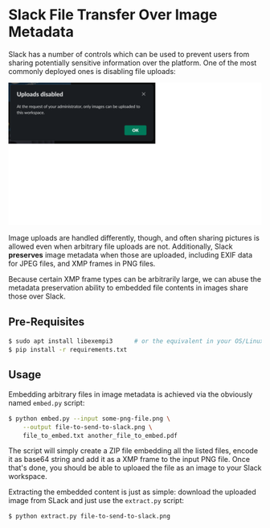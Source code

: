 # Slack File Transfer Over Image Metadata

Slack has a number of controls which can be used to prevent users from
sharing potentially sensitive information over the platform. One of the
most commonly deployed ones is disabling file uploads:

![Slack file upload controls](docs/file-upload-controls.png)

Image uploads are handled differently, though, and often sharing pictures
is allowed even when arbitrary file uploads are not. Additionally, Slack
**preserves** image metadata when those are uploaded, including EXIF data
for JPEG files, and XMP frames in PNG files.

Because certain XMP frame types can be arbitrarily large, we can abuse
the metadata preservation ability to embedded file contents in images
share those over Slack.

## Pre-Requisites

```sh
$ sudo apt install libexempi3      # or the equivalent in your OS/Linux distro
$ pip install -r requirements.txt
```

## Usage

Embedding arbitrary files in image metadata is achieved via the
obviously named `embed.py` script:

```sh
$ python embed.py --input some-png-file.png \
    --output file-to-send-to-slack.png \
    file_to_embed.txt another_file_to_embed.pdf
```

The script will simply create a ZIP file embedding all the listed files,
encode it as base64 string and add it as a XMP frame to the input PNG
file. Once that's done, you should be able to uploaed the file as an
image to your Slack workspace.

Extracting the embedded content is just as simple: download the uploaded
image from SLack and just use the `extract.py` script:

```sh
$ python extract.py file-to-send-to-slack.png
```
